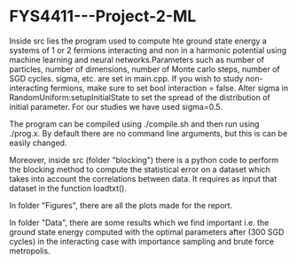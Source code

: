 # FYS4411---Project-2-ML

Inside src lies the program used to compute hte ground state energy a systems of 1 or 2 fermions interacting and non in a harmonic potential using machine learning and neural networks.Parameters such as number of particles, number of dimensions, number of Monte carlo steps, number of SGD cycles. sigma, etc. are set in main.cpp. If you wish to study non-interacting fermions, make sure to set  bool interaction = false. Alter sigma in RandomUniform:setupInitialState to set the spread of the distribution of initial parameter. For our studies we have used sigma=0.5. 

The program can be compiled using ./compile.sh and then run using ./prog.x. By default there are no command line arguments, but this is can be easily changed.

Moreover, inside src (folder "blocking") there is a python code to perform the blocking method to compute the statistical error on a dataset which takes into account the correlations between data. It requires as input that dataset in the function loadtxt().

In folder "Figures", there are all the plots made for the report.

In folder "Data", there are some results which we find important i.e. the ground state energy computed with the optimal parameters after (300 SGD cycles) in the interacting case with importance sampling and brute force metropolis.
